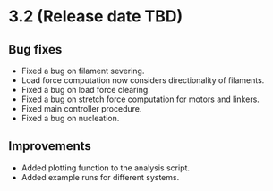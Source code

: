 # 3.2 (Release date TBD)

## Bug fixes
- Fixed a bug on filament severing.
- Load force computation now considers directionality of filaments.
- Fixed a bug on load force clearing.
- Fixed a bug on stretch force computation for motors and linkers.
- Fixed main controller procedure.
- Fixed a bug on nucleation.

## Improvements
- Added plotting function to the analysis script.
- Added example runs for different systems.
